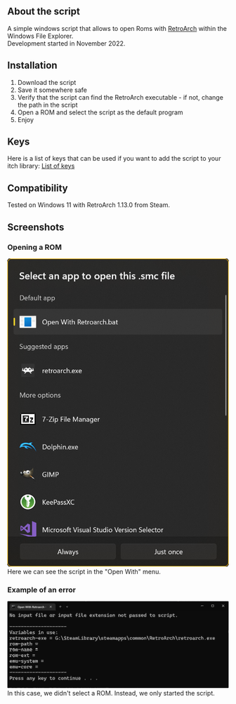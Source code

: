 ## About the script
A simple windows script that allows to open Roms with [RetroArch](https://github.com/libretro/RetroArch) within the Windows File Explorer.  
Development started in November 2022.

## Installation
1. Download the script
2. Save it somewhere safe
3. Verify that the script can find the RetroArch executable - if not, change the path in the script
4. Open a ROM and select the script as the default program
5. Enjoy

## Keys
Here is a list of keys that can be used if you want to add the script to your itch library: [List of keys](Itch-Keys.txt)

## Compatibility
Tested on Windows 11 with RetroArch 1.13.0 from Steam.

## Screenshots

### Opening a ROM
![Open With](images/screenshots/open_with_smc.png)
Here we can see the script in the "Open With" menu.

### Example of an error
![Error](images/screenshots/error.png)
In this case, we didn't select a ROM. Instead, we only started the script.
